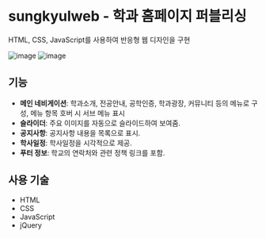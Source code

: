 # sungkyulweb - 학과 홈페이지 퍼블리싱

HTML, CSS, JavaScript를 사용하여 반응형 웹 디자인을 구현

![image](https://github.com/user-attachments/assets/694761cf-5dd0-4fb8-bfe1-ccf0211ac4eb)
![image](https://github.com/user-attachments/assets/21d6a15e-bc3c-4ab9-aff5-09989318d9e0)





## 기능

- **메인 네비게이션**: 학과소개, 전공안내, 공학인증, 학과광장, 커뮤니티 등의 메뉴로 구성, 메뉴 항목 호버 시 서브 메뉴 표시
- **슬라이더**: 주요 이미지를 자동으로 슬라이드하여 보여줌.
- **공지사항**: 공지사항 내용을 목록으로 표시.
- **학사일정**: 학사일정을 시각적으로 제공.
- **푸터 정보**: 학교의 연락처와 관련 정책 링크를 포함.

## 사용 기술

- HTML
- CSS
- JavaScript
- jQuery
